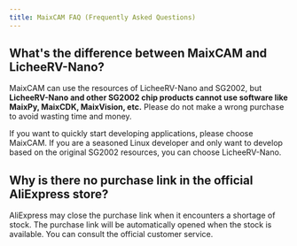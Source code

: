 ```yaml
---
title: MaixCAM FAQ (Frequently Asked Questions)
---
```


## What's the difference between MaixCAM and LicheeRV-Nano?

MaixCAM can use the resources of LicheeRV-Nano and SG2002, but **LicheeRV-Nano and other SG2002 chip products cannot use software like MaixPy, MaixCDK, MaixVision, etc.** Please do not make a wrong purchase to avoid wasting time and money.

If you want to quickly start developing applications, please choose MaixCAM. If you are a seasoned Linux developer and only want to develop based on the original SG2002 resources, you can choose LicheeRV-Nano.

## Why is there no purchase link in the official AliExpress store?

AliExpress may close the purchase link when it encounters a shortage of stock. The purchase link will be automatically opened when the stock is available. You can consult the official customer service.

